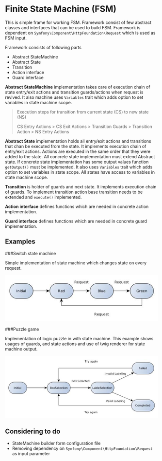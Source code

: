 # Finite State Machine (FSM)

This is simple frame for working FSM. Framework consist of few abstract classes and interfaces that can be used to build FSM.
Framework is dependent on `Symfony\Component\HttpFoundation\Request` which is used as FSM input. 

Framework consists of following parts

 - Abstract StateMachine 
 - Abstract State 
 - Transition
 - Action interface
 - Guard interface 

 
**Abstract StateMachine** implementation takes care of execution chain of state entry/exit actions and transition guards/actions
when request is revived. It also machine uses `Variables` trait which adds option to set variables in state machine scope.

> Execution steps for transition from current state (CS) to new state (NS)
>
> CS Entry Actions > CS Exit Actions > Transition Guards > Transition Action > NS Entry Actions

**Abstract State** implementation holds all entry/exit actions and transitions that chan be executed from the state.
It implements execution chain of entry/exit actions. Actions are executed in the same order that they were added to the state.
All concrete state implementation must extend Abstract state. If concrete state implementation has some output values function
`getOutput()` must be implemented. It also uses `Variables` trait which adds option to set variables in state scope. 
All states have access to variables in state machine scope.

**Transition** is holder of guards and next state. It implements execution chain of guards. To implement transition action
base transition needs to be extended and `execute()` implemented.

**Action interface** defines functions which are needed in concrete action implementation.

**Guard interface** defines functions which are needed in concrete guard implementation.


## Examples

###Switch state machine

Simple implementation of state machine which changes state on every request.

![](https://github.com/dParadiz/state-machine/blob/master/examples/switch-state-machine/doc/swStateMachine.jpg)

###Puzzle game

Implementation of logic puzzle in with state machine. This example shows usages of guards, and state actions and use of twig renderer
for state machine output.

![](https://github.com/dParadiz/state-machine/blob/master/examples/puzzle-game/doc/puzzleGame.jpg)

## Considering to do

- StateMachine builder form configuration file
- Removing dependency on `Symfony\Component\HttpFoundation\Request` as input parameter 
